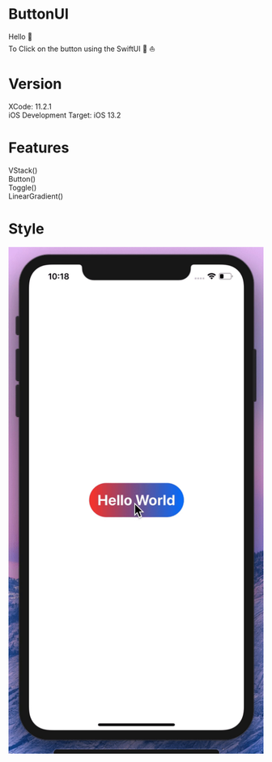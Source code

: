 # ButtonUI


Hello :wave:   
To Click on the button using the SwiftUI :iphone: :boat:    

# Version
XCode: 11.2.1     
iOS Development Target: iOS 13.2


# Features
VStack()     
Button()   
Toggle()  
LinearGradient()    

# Style
![text](https://github.com/nataliawcislo/ButtonUI/blob/master/Button.gif)
